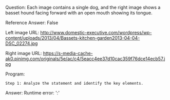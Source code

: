 Question: Each image contains a single dog, and the right image shows a basset hound facing forward with an open mouth showing its tongue.

Reference Answer: False

Left image URL: http://www.domestic-executive.com/wordpress/wp-content/uploads/2013/04/Bassets-kitchen-garden2013-04-04-DSC_02274.jpg

Right image URL: https://s-media-cache-ak0.pinimg.com/originals/5e/ac/c4/5eacc4ee37d10cac359f76dce14ecb57.jpg

Program:

```
Step 1: Analyze the statement and identify the key elements.
```
Answer: Runtime error: ':'

